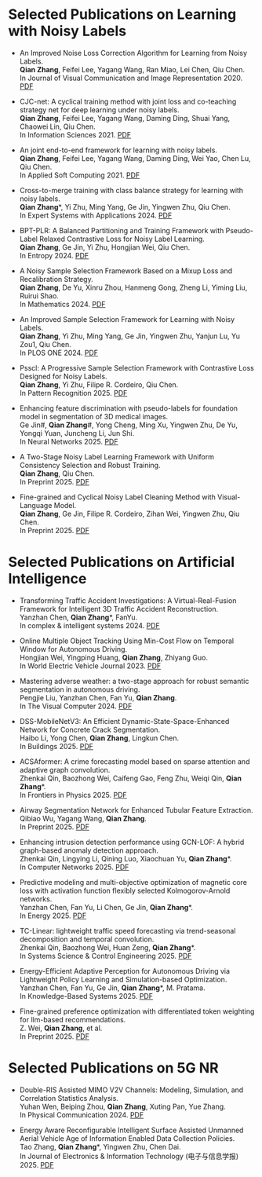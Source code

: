 Selected Publications on Learning with Noisy Labels
======
* An Improved Noise Loss Correction Algorithm for Learning from Noisy Labels.<br />
  **Qian Zhang**, Feifei Lee, Yagang Wang, Ran Miao, Lei Chen, Qiu Chen.<br />
  In Journal of Visual Communication and Image Representation 2020. [PDF](https://www.sciencedirect.com/science/article/abs/pii/S1047320320301619)<br />

* CJC-net: A cyclical training method with joint loss and co-teaching strategy net for deep learning under noisy labels.<br />
  **Qian Zhang**, Feifei Lee, Yagang Wang, Daming Ding, Shuai Yang, Chaowei Lin, Qiu Chen.<br />
  In Information Sciences 2021. [PDF](https://www.sciencedirect.com/science/article/abs/pii/S0020025521008008)<br />

* An joint end-to-end framework for learning with noisy labels.<br />
  **Qian Zhang**, Feifei Lee, Yagang Wang, Daming Ding, Wei Yao, Chen Lu, Qiu Chen.<br />
  In Applied Soft Computing 2021. [PDF](https://www.sciencedirect.com/science/article/abs/pii/S1568494621003495?via%3Dihub)<br />

* Cross-to-merge training with class balance strategy for learning with noisy labels.<br />
  **Qian Zhang***, Yi Zhu, Ming Yang, Ge Jin, Yingwen Zhu, Qiu Chen.<br />
  In Expert Systems with Applications 2024. [PDF](https://doi.org/10.1016/j.eswa.2024.123846)<br />

* BPT-PLR: A Balanced Partitioning and Training Framework with Pseudo-Label Relaxed Contrastive Loss for Noisy Label Learning.<br />
  **Qian Zhang**, Ge Jin, Yi Zhu, Hongjian Wei, Qiu Chen.<br />
  In Entropy 2024. [PDF](https://doi.org/10.3390/e26070589)<br />

* A Noisy Sample Selection Framework Based on a Mixup Loss and Recalibration Strategy.<br />
  **Qian Zhang**, De Yu, Xinru Zhou, Hanmeng Gong, Zheng Li, Yiming Liu, Ruirui Shao.<br />
  In Mathematics 2024. [PDF](https://doi.org/10.3390/math12152389)<br />

* An Improved Sample Selection Framework for Learning with Noisy Labels.<br />
  **Qian Zhang**, Yi Zhu, Ming Yang, Ge Jin, Yingwen Zhu, Yanjun Lu, Yu Zou1, Qiu Chen.<br />
  In PLOS ONE 2024. [PDF](https://doi.org/10.1371/journal.pone.0309841)<br />

* Psscl: A Progressive Sample Selection Framework with Contrastive Loss Designed for Noisy Labels.<br />
  **Qian Zhang**, Yi Zhu, Filipe R. Cordeiro, Qiu Chen.<br />
  In Pattern Recognition 2025. [PDF](https://doi.org/10.1016/j.patcog.2024.111284)<br />

* Enhancing feature discrimination with pseudo-labels for foundation model in segmentation of 3D medical images.<br />
  Ge Jin#, **Qian Zhang**#, Yong Cheng, Ming Xu, Yingwen Zhu, De Yu, Yongqi Yuan, Juncheng Li, Jun Shi.<br />
  In Neural Networks 2025. [PDF](https://doi.org/10.1016/j.neunet.2025.107979) <br />

* A Two-Stage Noisy Label Learning Framework with Uniform Consistency Selection and Robust Training.<br />
  **Qian Zhang**, Qiu Chen.<br />
  In Preprint 2025. [PDF](http://dx.doi.org/10.2139/ssrn.4835466)<br />

* Fine-grained and Cyclical Noisy Label Cleaning Method with Visual-Language Model.<br />
  **Qian Zhang**, Ge Jin, Filipe R. Cordeiro, Zihan Wei, Yingwen Zhu, Qiu Chen.<br />
  In Preprint 2025. [PDF]()<br />

Selected Publications on Artificial Intelligence
======
* Transforming Traffic Accident Investigations: A Virtual-Real-Fusion Framework for Intelligent 3D Traffic Accident Reconstruction.<br />
  Yanzhan Chen, **Qian Zhang***, FanYu. <br />
  In complex & intelligent systems 2024. [PDF](https://doi.org/10.1007/s40747-024-01693-9) <br />

* Online Multiple Object Tracking Using Min-Cost Flow on Temporal Window for Autonomous Driving.<br />
  Hongjian Wei, Yingping Huang, **Qian Zhang**, Zhiyang Guo.<br />
  In World Electric Vehicle Journal 2023. [PDF](https://doi.org/10.3390/wevj14090243) <br />

* Mastering adverse weather: a two-stage approach for robust semantic segmentation in autonomous driving.<br />
  Pengjie Liu, Yanzhan Chen, Fan Yu, **Qian Zhang**.<br />
  In The Visual Computer 2024. [PDF](https://doi.org/10.1007/s00371-024-03663-1) <br />

* DSS-MobileNetV3: An Efficient Dynamic-State-Space-Enhanced Network for Concrete Crack Segmentation.<br />
  Haibo Li, Yong Chen, **Qian Zhang**, Lingkun Chen.<br />
  In Buildings 2025. [PDF](https://doi.org/10.3390/buildings15111905) <br />

* ACSAformer: A crime forecasting model based on sparse attention and adaptive graph convolution.<br />
  Zhenkai Qin, Baozhong Wei, Caifeng Gao, Feng Zhu, Weiqi Qin, **Qian Zhang***.<br />
  In Frontiers in Physics 2025. [PDF](https://doi.org/10.3389/fphy.2025.1596987) <br />

* Airway Segmentation Network for Enhanced Tubular Feature Extraction.<br />
  Qibiao Wu, Yagang Wang, **Qian Zhang**.<br />
  In Preprint 2025. [PDF](https://arxiv.org/abs/2507.06581) <br />

* Enhancing intrusion detection performance using GCN-LOF: A hybrid graph-based anomaly detection approach.<br />
  Zhenkai Qin, Lingying Li, Qining Luo, Xiaochuan Yu, **Qian Zhang***.<br />
  In Computer Networks 2025. [PDF](https://doi.org/10.1016/j.comnet.2025.111606) <br />

* Predictive modeling and multi-objective optimization of magnetic core loss with activation function flexibly selected Kolmogorov-Arnold networks.<br />
  Yanzhan Chen, Fan Yu, Li Chen, Ge Jin, **Qian Zhang***.<br />
  In Energy 2025. [PDF](https://doi.org/10.1016/j.energy.2025.137730) <br />

* TC-Linear: lightweight traffic speed forecasting via trend-seasonal decomposition and temporal convolution.<br />
  Zhenkai Qin, Baozhong Wei, Huan Zeng, **Qian Zhang***.<br />
  In Systems Science & Control Engineering 2025. [PDF](https://doi.org/10.1080/21642583.2025.2546843) <br />

* Energy-Efficient Adaptive Perception for Autonomous Driving via Lightweight Policy Learning and Simulation-based Optimization.<br />
  Yanzhan Chen, Fan Yu, Ge Jin, **Qian Zhang***, M. Pratama.<br />
  In Knowledge-Based Systems 2025. [PDF]() <br />

* Fine-grained preference optimization with differentiated token weighting for llm-based recommendations.<br />
  Z. Wei, **Qian Zhang**, et al.<br />
  In Preprint 2025. [PDF]() <br />


Selected Publications on 5G NR
======
* Double-RIS Assisted MIMO V2V Channels: Modeling, Simulation, and Correlation Statistics Analysis. <br />
  Yuhan Wen, Beiping Zhou, **Qian Zhang**, Xuting Pan, Yue Zhang. <br />
  In Physical Communication 2024. [PDF](https://doi.org/10.1016/j.phycom.2024.102458)<br />

* Energy Aware Reconfigurable Intelligent Surface Assisted Unmanned Aerial Vehicle Age of Information Enabled Data Collection Policies.<br />
  Tao Zhang, **Qian Zhang***, Yingwen Zhu, Chen Dai.<br />
  In Journal of Electronics & Information Technology (电子与信息学报) 2025. [PDF](https://doi.org/10.11999/JEIT240866) <br />


